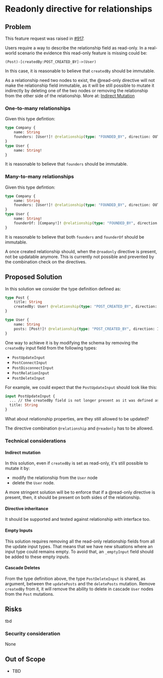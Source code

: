 # Readonly directive for relationships

## Problem

This feature request was raised in [#917](https://github.com/neo4j/graphql/issues/917).

Users require a way to describe the relationship field as read-only.
In a real-world scenario the evidence this read-only feature is missing could be: 
```
(Post)-[createdBy:POST_CREATED_BY]->(User)
```
In this case, it is reasonable to believe that `createdBy` should be immutable.

As a relationship need two nodes to exist, the @read-only directive will not make the relationship field immutable, as it will be still possible to mutate it indirectly by deleting one of the two nodes or removing the relationship from the other side of the relationship.
More at: [Indirect Mutation](#indirect-mutation)

### One-to-many relationships

Given this type defintion:
```graphql
type Company {
    name: String
    founders: [User!]! @relationship(type: "FOUNDED_BY", direction: OUT) @readonly
}
type User {
    name: String!
}
```
It is reasonable to believe that `founders` should be immutable.

### Many-to-many relationships

Given this type defintion:
```graphql
type Company {
    name: String
    founders: [User!]! @relationship(type: "FOUNDED_BY", direction: OUT) @readonly
}
type User {
    name: String!
    founderOf: [Company!]! @relationship(type: "FOUNDED_BY", direction: IN) @readonly
}
```
It is reasonable to believe that both `founders` and `founderOf` should be immutable.

A once created relationship should, when the `@readonly` directive is present, not be updatable anymore.
This is currently not possible and prevented by the combination check on the directives.


## Proposed Solution

In this solution we consider the type definition defined as:
```graphql
type Post {
    title: String
    createdBy: User! @relationship(type: "POST_CREATED_BY", direction: OUT) @readonly
}

type User {
    name: String
    posts: [Post!]! @relationship(type: "POST_CREATED_BY", direction: IN) 
}
```

One way to achieve it is by modifying the schema by removing the `createdBy` input field from the following types:  
* `PostUpdateInput`
* `PostConnectInput`
* `PostDisconnectInput`
* `PostRelationInput`
* `PostDeleteInput`


For example, we could expect that the `PostUpdateInput` should look like this:
```graphql
input PostUpdateInput {
  ... // the createdBy field is not longer present as it was defined as readonly
  title: String
}
```

What about relationship properties, are they still allowed to be updated?

The directive combination `@relationship` and `@readonly` has to be allowed.

### Technical considerations

#### Indirect mutation

In this solution, even if `createdBy` is set as read-only, it's still possible to mutate it by:
* modify the relationship from the `User` node
* delete the `User` node.

A more stringent solution will be to enforce that if a @read-only directive is present, then, it should be present on both sides of the relationship.

#### Directive inheritance

It should be supported and tested against relationship with interface too.

#### Empty Inputs

This solution requires removing all the read-only relationship fields from all the update input types. That means that we have new situations where an input type could remains empty. To avoid that, an `_emptyInput` field should be added to these empty inputs.

#### Cascade Deletes

From the type definition above, the type `PostDeleteInput` is shared, as argument, between  the `updatePosts` and the `deletePosts` mutation.
Remove `createdBy` from it, it will remove the ability to delete in cascade `User` nodes from the `Post` mutations.

## Risks

tbd

### Security consideration

None

## Out of Scope

- TBD
